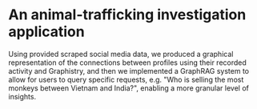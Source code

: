 # An animal-trafficking investigation application

Using provided scraped social media data, we produced a graphical representation of the connections between profiles using their recorded activity and Graphistry, and then we implemented a GraphRAG system to allow for users to query specific requests, e.g. "Who is selling the most monkeys between Vietnam and India?", enabling a more granular level of insights. 
